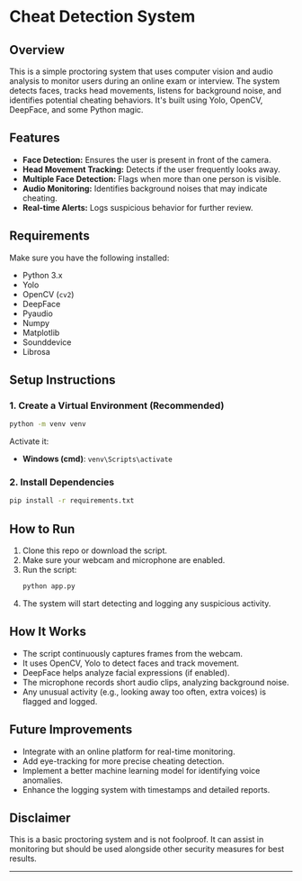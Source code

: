 # Cheat Detection System

## Overview
This is a simple proctoring system that uses computer vision and audio analysis to monitor users during an online exam or interview. The system detects faces, tracks head movements, listens for background noise, and identifies potential cheating behaviors. It's built using Yolo, OpenCV, DeepFace, and some Python magic.

## Features
- **Face Detection:** Ensures the user is present in front of the camera.
- **Head Movement Tracking:** Detects if the user frequently looks away.
- **Multiple Face Detection:** Flags when more than one person is visible.
- **Audio Monitoring:** Identifies background noises that may indicate cheating.
- **Real-time Alerts:** Logs suspicious behavior for further review.

## Requirements
Make sure you have the following installed:
- Python 3.x
- Yolo
- OpenCV (`cv2`)
- DeepFace
- Pyaudio
- Numpy
- Matplotlib
- Sounddevice
- Librosa

## Setup Instructions  

### 1. Create a Virtual Environment (Recommended)  
```sh
python -m venv venv  
```
Activate it:  
- **Windows (cmd)**: `venv\Scripts\activate`   

### 2. Install Dependencies  
```sh
pip install -r requirements.txt  
```

## How to Run
1. Clone this repo or download the script.
2. Make sure your webcam and microphone are enabled.
3. Run the script:
   ```bash
   python app.py
   ```
4. The system will start detecting and logging any suspicious activity.

## How It Works
- The script continuously captures frames from the webcam.
- It uses OpenCV, Yolo to detect faces and track movement.
- DeepFace helps analyze facial expressions (if enabled).
- The microphone records short audio clips, analyzing background noise.
- Any unusual activity (e.g., looking away too often, extra voices) is flagged and logged.

## Future Improvements
- Integrate with an online platform for real-time monitoring.
- Add eye-tracking for more precise cheating detection.
- Implement a better machine learning model for identifying voice anomalies.
- Enhance the logging system with timestamps and detailed reports.

## Disclaimer
This is a basic proctoring system and is not foolproof. It can assist in monitoring but should be used alongside other security measures for best results.

---
